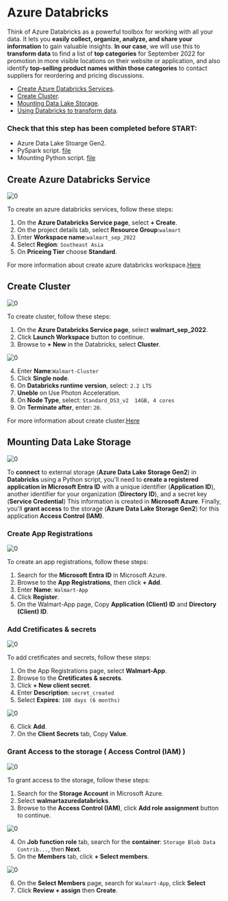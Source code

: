 # Azure Databricks
Think of Azure Databricks as a powerful toolbox for working with all your data. It lets you **easily collect, organize, analyze, and share your information** to gain valuable insights. **In our case**, we will use this to **transform data** to find a list of **top categories** for September 2022 for promotion in more visible locations on their website or application, and also identify **top-selling product names within those categories** to contact suppliers for reordering and pricing discussions.

- [Create Azure Databricks Services](03-azure-databricks.md).<br>
- [Create Cluster](03-azure-databricks.md#Create-Cluster).<br>  
- [Mounting Data Lake Storage](04-synapse-analytics.md).<br>  
- [Using Databricks to transform data](04-synapse-analytics.md).<br>


### Check that this step has been completed before START:
- Azure Data Lake Stoarge Gen2.
- PySpark script. [file](https://github.com/thunchanokbow/Walmart-end-to-end-with-Azure-Databricks/blob/main/Walmart_Sep_2022.ipynb)
- Mounting Python script. [file](https://github.com/thunchanokbow/Walmart-end-to-end-with-Azure-Databricks/blob/main/mount_storage.py)

## Create Azure Databricks Service

![0](/images/25.png)

To create an azure databricks services, follow these steps:
1. On the **Azure Databricks Service page**, select **+ Create**.
2. On the project details tab, select **Resource Group**:`walmart`
3. Enter **Workspace name**:`walmart_sep_2022`
4. Select **Region**: `Southeast Asia`
5. On **Priceing Tier** choose **Standard**. 

For more information about create azure databricks workspace.[Here](https://learn.microsoft.com/en-us/azure/databricks/getting-started/)

## Create Cluster

![0](/images/26.png)

To create cluster, follow these steps:
1. On the **Azure Databricks Service page**, select **walmart_sep_2022**.
2. Click **Launch Workspace** button to continue.
3. Browse to **+ New** in the Databricks, select **Cluster**.

![0](/images/27.png)

4. Enter **Name**:`Walmart-Cluster`
5. Click **Single node**.
6. On **Databricks runtime version**, select: `2.2 LTS`
7. **Uneble** on Use Photon Acceleration.
8. On **Node Type**, select: `Standard_DS3_v2  14GB, 4 cores`
9. On **Terminate after**, enter: `20`.

For more information about create cluster.[Here](https://learn.microsoft.com/en-us/azure/databricks/compute/configure)

## Mounting Data Lake Storage

![0](/images/28.png)

To **connect** to external storage (**Azure Data Lake Storage Gen2**) in **Databricks** using a Python script, you'll need to **create a registered application in Microsoft Entra ID** with a unique identifier (**Application ID**), another identifier for your organization (**Directory ID**), and a secret key (**Service Credential**) This information is created in **Microsoft Azure**. Finally, you'll **grant access** to the storage (**Azure Data Lake Storage Gen2**) for this application **Access Control (IAM)**.

### Create App Registrations

![0](/images/29.png)

To create an app registrations, follow these steps:
1. Search for the **Microsoft Entra ID** in Microsoft Azure.
2. Browse to the **App Registrations**, then click **+ Add**.
3. Enter **Name**: `Walmart-App`
4. Click **Register**.
5. On the Walmart-App page, Copy **Application (Client) ID** and **Directory (Client) ID**.

### Add Cretificates & secrets

![0](/images/30.png)

To add cretificates and secrets, follow these steps:
1. On the App Registrations page, select **Walmart-App**.
2. Browse to the **Cretificates & secrets**.
3. Click **+ New client secret**.
4. Enter **Description**: `secret_created`
5. Select **Expires**: `180 days (6 months)`

![0](/images/31.png)

6. Click **Add**.
7. On the **Client Secrets** tab, Copy **Value**. 

### Grant Access to the storage ( Access Control (IAM) )

![0](/images/33.png)

To grant access to the storage, follow these steps:
1. Search for the **Storage Account** in Microsoft Azure.
2. Select **walmartazuredatabricks**.
3. Browse to the **Access Control (IAM)**, click **Add role assignment** button to continue.

![0](/images/34.png)

4. On **Job function role** tab, search for the **container**: `Storage Blob Data Contrib...`, then **Next**.
5. On the **Members** tab, click **+ Select members**.

![0](/images/35.png)

6. On the **Select Members** page, search for `Walmart-App`, click **Select**
7. Click **Review + assign** then **Create**.   
